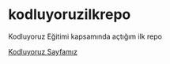 # kodluyoruzilkrepo
Kodluyoruz Eğitimi kapsamında açtığım ilk repo

[Kodluyoruz Sayfamız](https://www.hasantezcan.dev/assets/img//git.png)